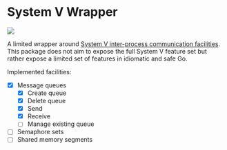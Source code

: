 # System V Wrapper

![](https://github.com/sgilson/go-sysv/actions/workflows/ci.yml/badge.svg)

A limited wrapper around [System V inter-process communication facilities][sysv].
This package does not aim to expose the full System V feature set but
rather expose a limited set of features in idiomatic and safe Go.

Implemented facilities:

- [x] Message queues
    - [x] Create queue
    - [x] Delete queue
    - [x] Send
    - [x] Receive
    - [ ] Manage existing queue
- [ ] Semaphore sets
- [ ] Shared memory segments

[sysv]: https://man7.org/linux/man-pages/man7/sysvipc.7.html